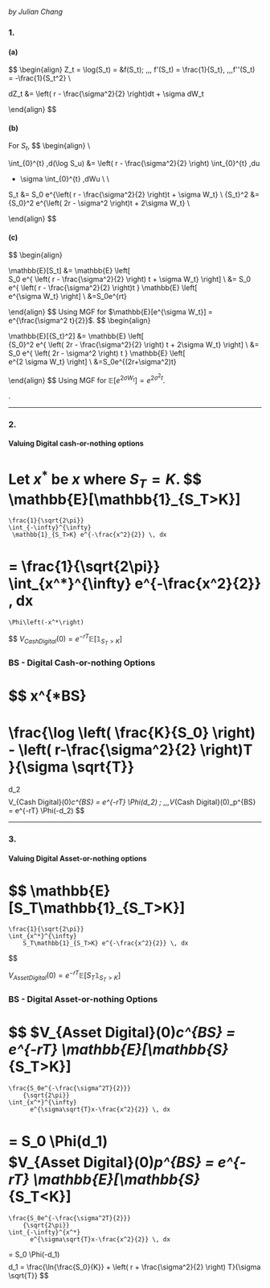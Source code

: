 *by Julian Chang*


### 1. 
#### (a)
$$
\begin{align}
Z_t = \log(S_t) = &f(S_t); \,\,\, f'(S_t) = \frac{1}{S_t}, \,\,\,f''(S_t) = -\frac{1}{S_t^2} \\

dZ_t 
&= 
\left( 
	r - \frac{\sigma^2}{2} 
\right)dt + \sigma dW_t

\end{align}
$$
#### (b)
For $S_t$,
$$
\begin{align}
\\

\int_{0}^{t} \,d(\log S_u) 
&= 
\left( 
	r - \frac{\sigma^2}{2} 
\right)
\int_{0}^{t} \,du
+ \sigma 
\int_{0}^{t} \,dWu
\\
\\

S_t &=  S_0 e^{\left( 
	r - \frac{\sigma^2}{2} 
\right)t + \sigma W_t}
\\
{S_t}^2 &=  {S_0}^2 e^{\left( 
	2r - \sigma^2 
\right)t + 2\sigma W_t}
\\

\end{align}
$$
#### (c)
$$
\begin{align}

\mathbb{E}[S_t] 
&= 
\mathbb{E}
\left[  
	S_0 e^{
	\left( 
		r - \frac{\sigma^2}{2} 
	\right)
	t + \sigma W_t}
\right]
\\
&= 
S_0 e^{
	\left( 
		r - \frac{\sigma^2}{2} 
	\right)t
}
\mathbb{E}
\left[  
	e^{\sigma W_t}
\right]
\\
&=S_0e^{rt}

\end{align}
$$
Using MGF for $\mathbb{E}[e^{\sigma W_t}] = e^{\frac{\sigma^2 t}{2}}$.
$$
\begin{align}

\mathbb{E}[{S_t}^2] 
&= 
\mathbb{E}
\left[  
	{S_0}^2 e^{
	\left( 
		2r - \frac{\sigma^2}{2} 
	\right)
	t + 2\sigma W_t}
\right]
\\
&= 
S_0 e^{
	\left( 
		2r - \sigma^2 
	\right)
	t
}
\mathbb{E}
\left[  
	e^{2 \sigma W_t}
\right]
\\
&=S_0e^{(2r+\sigma^2)t}

\end{align}
$$
Using MGF for $\mathbb{E}[e^{2 \sigma W_t}] = e^{2 \sigma^2 t}$.





.

---

### 2. 
#### Valuing Digital cash-or-nothing options

Let $x^*$ be $x$ where $S_T = K$. 
$$
\mathbb{E}[\mathbb{1}_{S_T>K}] 
= 
	\frac{1}{\sqrt{2\pi}} 
	\int_{-\infty}^{\infty} 
	 \mathbb{1}_{S_T>K} e^{-\frac{x^2}{2}} \, dx 
=
	\frac{1}{\sqrt{2\pi}} 
	\int_{x^*}^{\infty} 
		e^{-\frac{x^2}{2}} \, dx
= 
	\Phi\left(-x^*\right) 
$$
$V_{Cash Digital}(0) = e^{-rT}\mathbb{E}[\mathbb{1}_{S_T>K}]$

### BS - Digital Cash-or-nothing Options
$$
x^{*BS} 
= 
\frac{\log
\left(
	\frac{K}{S_0}
\right) -
\left(
	r-\frac{\sigma^2}{2}
\right)T
}{\sigma \sqrt{T}}
=
d_2
$$
$$
V_{Cash Digital}(0)_c^{BS} = e^{-rT} \Phi(d_2) ; 
\,\,\,V_{Cash Digital}(0)_p^{BS} = e^{-rT} \Phi(-d_2)
$$

---
### 3.
#### Valuing Digital Asset-or-nothing options

$$
\mathbb{E}[S_T\mathbb{1}_{S_T>K}] 
=
	\frac{1}{\sqrt{2\pi}} 
	\int_{x^*}^{\infty} 
		S_T\mathbb{1}_{S_T>K} e^{-\frac{x^2}{2}} \, dx

$$

$V_{Asset Digital}(0) = e^{-rT}\mathbb{E}[S_T\mathbb{1}_{S_T>K}]$ 

### BS - Digital Asset-or-nothing Options
$$
$V_{Asset Digital}(0)_c^{BS} = e^{-rT} \mathbb{E}[\mathbb{S}_{S_T>K}] 
= 
	\frac{S_0e^{-\frac{\sigma^2T}{2}}}
		{\sqrt{2\pi}} 
	\int_{x^*}^{\infty} 
		  e^{\sigma\sqrt{T}x-\frac{x^2}{2}} \, dx 
=
S_0 \Phi(d_1) 
$$
$$
$V_{Asset Digital}(0)_p^{BS} = e^{-rT} \mathbb{E}[\mathbb{S}_{S_T<K}] 
= 
	\frac{S_0e^{-\frac{\sigma^2T}{2}}}
		{\sqrt{2\pi}} 
	\int_{-\infty}^{x^*} 
		  e^{\sigma\sqrt{T}x-\frac{x^2}{2}} \, dx 
=
S_0 \Phi(-d_1) 
$$
$$
d_1 
= \frac{\ln{\frac{S_0}{K}} + \left( r + \frac{\sigma^2}{2} \right) T}{\sigma \sqrt{T}}
$$
